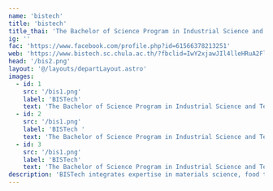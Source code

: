 ```yaml
---
name: 'bistech'
title: 'bistech'
title_thai: 'The Bachelor of Science Program in Industrial Science and Technology'
ig: ''
fac: 'https://www.facebook.com/profile.php?id=61566378213251'
web: 'https://www.bistech.sc.chula.ac.th/?fbclid=IwY2xjawJIl4lleHRuA2FlbQIxMAABHWuwngpwwWEI2RUAGVaDXXUKtETSbYNZHmCQcgnoQfVD_UgmMia1TAaTDQ_aem_8ErTVXL3E2U6jz0PNjiYrg'
head: '/bis2.png'
layout: '@/layouts/departLayout.astro'
images:
  - id: 1
    src: '/bis1.png'
    label: 'BISTech'
    text: 'The Bachelor of Science Program in Industrial Science and Technology'
  - id: 2
    src: '/bis1.png'
    label: 'BISTech '
    text: 'The Bachelor of Science Program in Industrial Science and Technology'
  - id: 3
    src: '/bis1.png'
    label: 'BISTech'
    text: 'The Bachelor of Science Program in Industrial Science and Technology'
description: 'BISTech integrates expertise in materials science, food technology, chemical technology, and imaging and printing technology with comprehensive management knowledge to equip future industry leaders with an in-depth understanding of manufacturing technologies and essential communication skills. '
---
```


